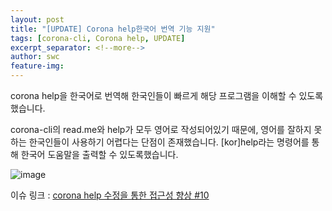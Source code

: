 ```yaml
---
layout: post
title: "[UPDATE] Corona help한국어 번역 기능 지원"
tags: [corona-cli, Corona help, UPDATE]
excerpt_separator: <!--more-->
author: swc
feature-img: 
---
```

corona help을 한국어로 번역해 한국인들이 빠르게 해당 프로그램을 이해할 수 있도록 했습니다.

<!--more-->

corona-cli의 read.me와 help가 모두 영어로 작성되어있기 때문에, 
영어를 잘하지 못하는 한국인들이 사용하기 어렵다는 단점이 존재했습니다.
[kor]help라는 명령어를 통해 한국어 도움말을 출력할 수 있도록했습니다.

![image](https://user-images.githubusercontent.com/72932922/101232288-3986fc80-36f4-11eb-9725-6975b3d91edd.png)

이슈 링크 : [corona help 수정을 통한 접근성 향상 #10](https://github.com/20-2-SKKU-OSS/2020-2-OSS-2/issues/10)
